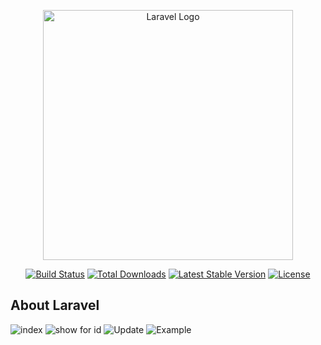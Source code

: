<p align="center"><a href="https://laravel.com" target="_blank"><img src="https://raw.githubusercontent.com/laravel/art/master/logo-lockup/5%20SVG/2%20CMYK/1%20Full%20Color/laravel-logolockup-cmyk-red.svg" width="400" alt="Laravel Logo"></a></p>

<p align="center">
<a href="https://github.com/laravel/framework/actions"><img src="https://github.com/laravel/framework/workflows/tests/badge.svg" alt="Build Status"></a>
<a href="https://packagist.org/packages/laravel/framework"><img src="https://img.shields.io/packagist/dt/laravel/framework" alt="Total Downloads"></a>
<a href="https://packagist.org/packages/laravel/framework"><img src="https://img.shields.io/packagist/v/laravel/framework" alt="Latest Stable Version"></a>
<a href="https://packagist.org/packages/laravel/framework"><img src="https://img.shields.io/packagist/l/laravel/framework" alt="License"></a>
</p>

## About Laravel
![index](https://github.com/juanlti/App-Notas-Crud-Messages-Fake/assets/47389717/f62a9cea-70f0-40e0-ae5c-aa430648ee60)
![show for id](https://github.com/juanlti/App-Notas-Crud-Messages-Fake/assets/47389717/6c3072bc-8e55-4487-aa9c-d4f2a8cb3f70)
![Update](https://github.com/juanlti/App-Notas-Crud-Messages-Fake/assets/47389717/cd65cf3f-169c-4e6c-aa74-01ba86b1d7f7)
![Example](https://github.com/juanlti/App-Notas-Crud-Messages-Fake/assets/47389717/4cd30b26-7488-435a-94aa-251f9f40ba50)


